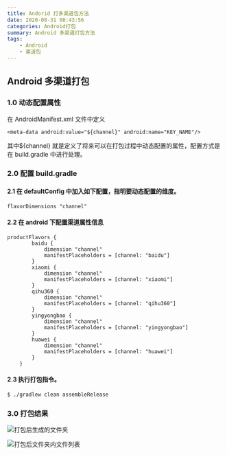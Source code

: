 ```yaml
---
title: Andorid 打多渠道包方法
date: 2020-08-31 08:43:56
categories: Android打包
summary: Android 多渠道打包方法
tags:
    - Android
    - 渠道包
---
```


## Android 多渠道打包

### 1.0 动态配置属性

 在 AndroidManifest.xml 文件中定义 

```
<meta-data android:value="${channel}" android:name="KEY_NAME"/>
``` 

其中${channel} 就是定义了将来可以在打包过程中动态配置的属性，配置方式是在 build.gradle 中进行处理。

### 2.0 配置 build.gradle

#### 2.1 在 defaultConfig 中加入如下配置，指明要动态配置的维度。
```
flavorDimensions "channel"
```

#### 2.2 在 android 下配置渠道属性信息
```
productFlavors {
        baidu {
            dimension "channel"
            manifestPlaceholders = [channel: "baidu"]
        }
        xiaomi {
            dimension "channel"
            manifestPlaceholders = [channel: "xiaomi"]
        }
        qihu360 {
            dimension "channel"
            manifestPlaceholders = [channel: "qihu360"]
        }
        yingyongbao {
            dimension "channel"
            manifestPlaceholders = [channel: "yingyongbao"]
        }
        huawei {
            dimension "channel"
            manifestPlaceholders = [channel: "huawei"]
        }
    }
```
 
#### 2.3 执行打包指令。
``` bash
$ ./gradlew clean assembleRelease
```

### 3.0 打包结果
![打包后生成的文件夹](https://uwjx-production-public-read.oss-cn-hangzhou.aliyuncs.com/huan.uwjx.com/20200831-1.png)
 
 ![打包后文件夹内文件列表](https://uwjx-production-public-read.oss-cn-hangzhou.aliyuncs.com/huan.uwjx.com/20200831-2.png)

 
